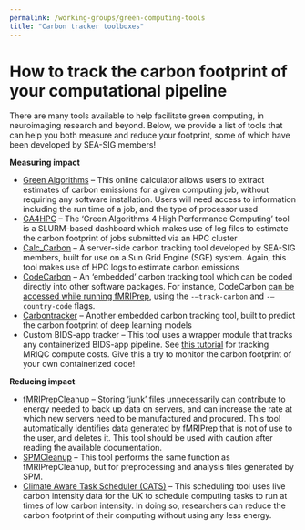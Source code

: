 ```yaml
---
permalink: /working-groups/green-computing-tools
title: "Carbon tracker toolboxes"
---
```


# How to track the carbon footprint of your computational pipeline

There are many tools available to help facilitate green computing, in neuroimaging research and beyond. Below, we provide a list of tools that can help you both measure and reduce your footprint, some of which have been developed by SEA-SIG members!

**Measuring impact**
- [Green Algorithms](https://calculator.green-algorithms.org/) – This online calculator allows users to extract estimates of carbon emissions for a given computing job, without requiring any software installation. Users will need access to information including the run time of a job, and the type of processor used
- [GA4HPC](https://www.green-algorithms.org/GA4HPC/) – The ‘Green Algorithms 4 High Performance Computing’ tool is a SLURM-based dashboard which makes use of log files to estimate the carbon footprint of jobs submitted via an HPC cluster
- [Calc_Carbon](https://github.com/NickESouter/fMRIPrep-Carbon-Footprint/blob/main/Carbon%20Tracking/Calc_carbon.py) – A server-side carbon tracking tool developed by SEA-SIG members, built for use on a Sun Grid Engine (SGE) system. Again, this tool makes use of HPC logs to estimate carbon emissions
- [CodeCarbon](https://codecarbon.io/) – An ‘embedded’ carbon tracking tool which can be coded directly into other software packages. For instance, CodeCarbon [can be accessed while running fMRIPrep](https://fmriprep.org/en/stable/usage.html#fmriprep.cli.parser-_build_parser-options-for-carbon-usage-tracking), using the `-–track-carbon` and `-–country-code` flags.
- [Carbontracker](https://github.com/lfwa/carbontracker/) – Another embedded carbon tracking tool, built to predict the carbon footprint of deep learning models
- Custom BIDS-app tracker – This tool uses a wrapper module that tracks any containerized BIDS-app pipeline. See [this tutorial](https://github.com/sebastientourbier/tutorial_carbonfootprint_neuropipelines/blob/main/How%20Would%20OHBM%20SEA-SIG%20Responsibly%20Do%20Reproducible%20Analysis.ipynb) for tracking MRIQC compute costs. Give this a try to monitor the carbon footprint of your own containerized code! 

**Reducing impact**
- [fMRIPrepCleanup](https://github.com/NickESouter/fMRIPrepCleanup) – Storing ‘junk’ files unnecessarily can contribute to energy needed to back up data on servers, and can increase the rate at which new servers need to be manufactured and procured. This tool automatically identifies data generated by fMRIPrep that is not of use to the user, and deletes it. This tool should be used with caution after reading the available documentation.
- [SPMCleanup](https://github.com/NickESouter/SPMCleanup) – This tool performs the same function as fMRIPrepCleanup, but for preprocessing and analysis files generated by SPM.
- [Climate Aware Task Scheduler (CATS)](https://github.com/GreenScheduler/cats) – This scheduling tool uses live carbon intensity data for the UK to schedule computing tasks to run at times of low carbon intensity. In doing so, researchers can reduce the carbon footprint of their computing without using any less energy.

